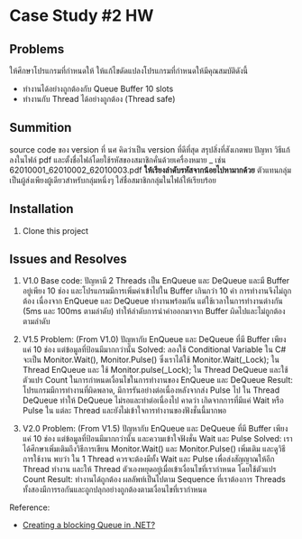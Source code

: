 # Case Study #2 HW

## Problems
ให้ศึกษาโปรแกรมที่กำหนดให้
ให้แก้ไขดัดแปลงโปรแกรมที่กำหนดให้มีคุณสมบัติดังนี้
- ทำงานได้อย่างถูกต้องกับ Queue Buffer 10 slots
- ทำงานกับ Thread ได้อย่างถูกต้อง (Thread safe)

## Summition
source code ของ version ที่ นศ คิดว่าเป็น version ที่ดีที่สุด
สรุปสิ่งที่สังเกตพบ ปัญหา วิธีแก้ ลงในไฟล์ pdf และตั้งชื่อไฟล์โดยใช้รหัสของสมาชิกคั่นด้วยเครื่องหมาย _ เช่น 62010001_62010002_62010003.pdf **ให้เรียงลำดับรหัสจากน้อยไปหามากด้วย**
ตัวแทนกลุ่มเป็นผู้ส่งเพียงผู้เดียวสำหรับกลุ่มหนึ่งๆ
ใส่ชื่อสมาชิกกลุ่มในไฟล์ให้เรียบร้อย

## Installation
<!-- How to install this project -->

1. Clone this project

## Issues and Resolves

1. V1.0 
Base code: ปัญหามี 2 Threads เป็น EnQueue และ DeQueue และมี Buffer อยู่เพียง 10 ช่อง และโปรแกรมมีการเพิ่มค่าเข้าไปใน Buffer เกินกว่า 10 ค่า การทำงานจึงไม่ถูกต้อง เนื่องจาก EnQueue และ DeQueue ทำงานพร้อมกัน แต่ใช้เวลาในการทำงานต่างกัน (5ms และ 100ms ตามลำดับ) ทำให้ลำดับการนำค่าออกมาจาก Buffer ผิดไปและไม่ถูกต้องตามลำดับ 

2. V1.5
Problem: (From V1.0) ปัญหากับ EnQueue และ DeQueue ที่มี Buffer เพียงแค่ 10 ช่อง แต่ข้อมูลที่ป้อนมีมากกว่านั้น
Solved: ลองใช้ Conditional Variable ใน C# จะเป็น Monitor.Wait(), Monitor.Pulse() ซึ่งเราได้ใช้ Monitor.Wait(_Lock); ใน Thread EnQueue และ ใช้ Monitor.pulse(_Lock); ใน Thread DeQueue และใช้ตัวแปร Count ในการกำหนดเงื่อนไขในการทำงานของ EnQueue และ DeQueue
Result: โปรแกรมมีการทำงานที่ผิดพลาด, มีการรันอย่างต่อเนื่องหลังจากส่ง Pulse ไป ใน Thread DeQueue ทำให้ DeQueue ไม่รอและทำต่อเนื่องไป คาดว่า เกิดจากการที่มีแค่ Wait หรือ Pulse ใน แต่ละ Thread และยังไม่เข้าใจการทำงานของฟังชั่นนี้มากพอ

3. V2.0
Problem: (From V1.5) ปัญหากับ EnQueue และ DeQueue ที่มี Buffer เพียงแค่ 10 ช่อง แต่ข้อมูลที่ป้อนมีมากกว่านั้น และความเข้าใจฟังชั่น Wait และ Pulse
Solved: เราได้ศึกษาเพิ่มเติมถึงวิธีการเขียน Monitor.Wait() และ Monitor.Pulse() เพิ่มเติม และดูวิธีการใช้งาน พบว่า ใน 1 Thread ควรจะต้องมีทั้ง Wait และ Pulse เพื่อส่งสัญญาณให้อีก Thread ทำงาน และให้ Thread ตัวเองหยุดอยู่เมื่อเข้าเงื่อนไขที่เรากำหนด โดยใช้ตัวแปร Count
Result: ทำงานได้ถูกต้อง ผลลัพท์เป็นไปตาม Sequence ที่เราต้องการ Threads ทั้งสองมีการรอกันและถูกปลุกอย่างถูกต้องตามเงื่อนไขที่เรากำหนด

Reference:
- [Creating a blocking Queue<T> in .NET?](https://stackoverflow.com/questions/530211/creating-a-blocking-queuet-in-net/530228#530228r)